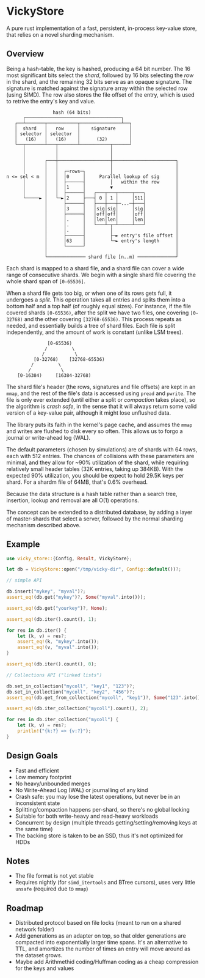 # VickyStore
A pure rust implementation of a fast, persistent, in-process key-value store, that relies on a novel sharding 
mechanism. 

## Overview
Being a hash-table, the key is hashed, producing a 64 bit number. The 16 most significant bits select 
the *shard*, followed by 16 bits selecting the *row* in the shard, and the remaining 32 bits serve as an
opaque signature. The signature is matched against the signature array within the selected row (using SIMD). 
The row also stores the file offset of the entry, which is used to retrive the entry's key and value.

```
                 hash (64 bits)                                
      ┌───────────────────────────────────┐                    
   ┌──┴───────┬───────────┬───────────────┴──┐                 
   │  shard   │   row     │    signature     │                 
   │ selector │ selector  │                  │                 
   │   (16)   │   (16)    │      (32)        │                 
   └──┬───────┴───┬───────┴───────────┬──────┘                 
      │           │                   │                        
      │           │                   │                        
      │       ┌───┼───────────────────┼───────────────────────┐
      │       │   │                   │                       │
      │       │   │  ┌─rows─┐         │                       │
n <= sel < m  │   │  │0     │     Parallel lookup of sig      │
      │       │   │  ├──────┤         │   within the row      │
      │       │   │  │1     │         ▼                       │
      │       │   │  ├──────┤   ┌───┬───┬─────┬───┐           │
      └─────► │   └─►│2     ├───┤ 0 │ 1 │     │511│           │
              │      ├──────┤   ├───┼───┼─...─┼───┤           │
              │      │3     │   │sig│sig│     │sig│           │
              │      ├──────┤   │off│off│     │off│           │
              │      │.     │   │len│len│     │len│           │
              │      │.     │   └───┴─┬─┴─────┴───┘           │
              │      │.     │         │                       │
              │      ├──────┤         ├─► entry's file offset │
              │      │63    │         └─► entry's length      │
              │      └──────┘                                 │
              │                                               │
              └────────────── shard file [n..m) ──────────────┘
```

Each shard is mapped to a shard file, and a shard file can cover a wide range of consecutive shards.
We begin with a single shard file covering the whole shard span of `[0-65536]`.

When a shard file gets too big, or when one of its rows gets full, it undergoes a *split*.
This operation takes all entries and splits them into a bottom half and a top half (of roughly
equal sizes). For instance, if the file covered shards `[0-65536)`, after the split we have two files,
one covering `[0-32768)` and the other covering `[32768-65536)`. This process repeats as needed,
and essentially builds a tree of shard files. Each file is split independently, and the amount of work
is constant (unlike LSM trees).

```
               [0-65536)
              /         \
             /           \
          [0-32768)    [32768-65536)
         /         \
        /           \
    [0-16384)     [16384-32768)  
```

The shard file's header (the rows, signatures and file offsets) are kept in an `mmap`, and the rest
of the file's data is accessed using `pread` and `pwrite`. The file is only ever extended (until either
a split or *compaction* takes place), so the algorithm is *crash safe*, in the sense that it will always
return some valid version of a key-value pair, although it might lose unflushed data.

The library puts its faith in the kernel's page cache, and assumes the `mmap` and writes are flushed to
disk every so often. This allows us to forgo a journal or write-ahead log (WAL).

The default parameters (chosen by simulations) are of shards with 64 rows, each with 512 entries. The chances 
of collisions with these parameters are minimal, and they allow for ~90% utilization of the shard, while
requiring relatively small header tables (32K entries, taking up 384KB). With the expected 90% utilization, 
you should be expect to hold 29.5K keys per shard. For a shardm file of 64MB, that's 0.6% overhead.

Because the data structure is a hash table rather than a search tree, insertion, lookup and removal are 
all O(1) operations.

The concept can be extended to a distributed database, by adding a layer of master-shards that select a 
server, followed by the normal sharding mechanism described above.

## Example
```rust
use vicky_store::{Config, Result, VickyStore};

let db = VickyStore::open("/tmp/vicky-dir", Config::default())?;

// simple API

db.insert("mykey", "myval")?;
assert_eq!(db.get("mykey")?, Some("myval".into()));

assert_eq!(db.get("yourkey")?, None);

assert_eq!(db.iter().count(), 1);

for res in db.iter() {
    let (k, v) = res?;
    assert_eq!(k, "mykey".into());
    assert_eq!(v, "myval".into());
}

assert_eq!(db.iter().count(), 0);

// Collections API ("linked lists")

db.set_in_collection("mycoll", "key1", "123")?;
db.set_in_collection("mycoll", "key2", "456")?;
assert_eq!(db.get_from_collection("mycoll", "key1")?, Some("123".into()));

assert_eq!(db.iter_collection("mycoll").count(), 2);

for res in db.iter_collection("mycoll") {
    let (k, v) = res?;
    println!("{k:?} => {v:?}");
}
```

## Design Goals
* Fast and efficient
* Low memory footprint
* No heavy/unbounded merges
* No Write-Ahead Log (WAL) or journalling of any kind
* Crash safe: you may lose the latest operations, but never be in an inconsistent state
* Splitting/compaction happens per-shard, so there's no global locking
* Suitable for both write-heavy and read-heavy workloads
* Concurrent by design (multiple threads getting/setting/removing keys at the same time)
* The backing store is taken to be an SSD, thus it's not optimized for HDDs

## Notes
* The file format is not yet stable
* Requires nightly (for `simd_itertools` and BTree cursors), uses very little `unsafe` (required due to `mmap`)

## Roadmap
* Distributed protocol based on file locks (meant to run on a shared network folder)
* Add generations as an adapter on top, so that older generations are compacted into exponentially larger 
  time spans. It's an alternative to TTL, and amortizes the number of times an entry will move around as the 
  dataset grows.
* Maybe add Arithmethid coding/Huffman coding as a cheap compression for the keys and values
